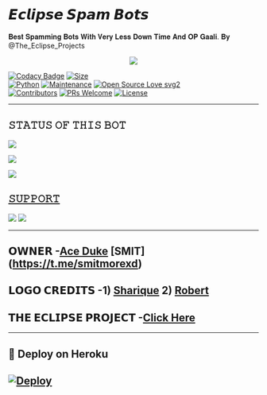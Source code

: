# 𝙀𝙘𝙡𝙞𝙥𝙨𝙚 𝙎𝙥𝙖𝙢 𝘽𝙤𝙩𝙨
 𝐁𝐞𝐬𝐭 𝐒𝐩𝐚𝐦𝐦𝐢𝐧𝐠 𝐁𝐨𝐭𝐬 𝐖𝐢𝐭𝐡 𝐕𝐞𝐫𝐲 𝐋𝐞𝐬𝐬 𝐃𝐨𝐰𝐧 𝐓𝐢𝐦𝐞 𝐀𝐧𝐝 𝐎𝐏 𝐆𝐚𝐚𝐥𝐢. 𝐁𝐲 @The_Eclipse_Projects
 
 <p align="center">
  <img src="https://telegra.ph/file/ec456c11d8ac80242cfe5.jpg">
</p>


[![Codacy Badge](https://api.codacy.com/project/badge/Grade/f7c51539e67b483bb8d7749acca51d3a)](https://app.codacy.com/gh/dangerousjatt/SpamBot-2.0?utm_source=github.com&utm_medium=referral&utm_content=dangerousjatt/SpamBot-2.0&utm_campaign=Badge_Grade_Settings)
[![Size](https://img.shields.io/github/repo-size/dangerousjatt/SpamBot-2.0?style=flat-square&color=green)](https://github.com/acexduke/EclipseSpamBots)   
[![Python](https://img.shields.io/badge/Python-v3.9-blue)](https://www.python.org/)
[![Maintenance](https://img.shields.io/badge/Maintained%3F-yes-green.svg)](https://github.com/acexduke/EclipseSpamBotsgraphs/commit-activity)
[![Open Source Love svg2](https://badges.frapsoft.com/os/v2/open-source.svg?v=103)](https://github.com/dangerousjatt/SpamBot-2.0)   
[![Contributors](https://img.shields.io/github/contributors/dangerousjatt/SpamBot-2.0?style=flat-square&color=green)](https://github.com/acexduke/EclipseSpamBotsgraphs/contributors)
[![PRs Welcome](https://img.shields.io/badge/PRs-welcome-brightgreen.svg?style=flat-square)](https://makeapullrequest.com)
[![License](https://img.shields.io/badge/License-AGPL-blue)](https://github.com/acexduke/EclipseSpamBotsblob/main/LICENSE)

----

## 𝚂𝚃𝙰𝚃𝚄𝚂 𝙾𝙵 𝚃𝙷𝙸𝚂 𝙱𝙾𝚃 
<p align="left"><a href="https://github.com/acexduke/EclipseSpamBotsnetwork/members"><img src="https://img.shields.io/github/forks/dangerousjatt/SpamBot-2.0?label=Forks&logoColor=Black&style=social"></a><p align="left"><a href="https://github.com/acexduke/EclipseSpamBotsstargazers"><img src="https://img.shields.io/github/stars/dangerousjatt/SpamBot-2.0?logoColor=Blue&style=social"></a><p align="left"><a href="https://github.com/dangerousjatt/SpamBot-2.0"></a><p align="left"><a href="https://github.com/dangerousjatt/SpamBot-2.0?"><img src="https://img.shields.io/github/last-commit/dangerousjatt/SpamBot-2.0?style=plastic"></

-------------------------------------------------

## 𝚂𝚄𝙿𝙿𝙾𝚁𝚃 
                          
<a href="https://t.me/SinX_Support"><img src="https://img.shields.io/badge/Join-SUPPORT%20GROUP-red.svg?logo=Telegram"></a>
<a href="https://t.me/SinXBots"><img src="https://img.shields.io/badge/Join-SUPPORT%20CHANNEL-red.svg?logo=Telegram"></a>

-------------------------------------------------
## 𝗢𝗪𝗡𝗘𝗥 -[Ace Duke](https://t.me/aceduke_sinx) [SMIT] (https://t.me/smitmorexd)
## 𝗟𝗢𝗚𝗢 𝗖𝗥𝗘𝗗𝗜𝗧𝗦 -1) [Sharique](https://t.me/AnonymousTechnician) 2) [Robert](https://t.me/@EL_DRAGO_DESTRUCTOR)
## 𝗧𝗛𝗘 𝗘𝗖𝗟𝗜𝗣𝗦𝗘 𝗣𝗥𝗢𝗝𝗘𝗖𝗧 -[Click Here](https://t.me/The_Eclipse_Projects)
-------------------------------------------------

## 🚀 Deploy on Heroku 
[![Deploy](https://www.herokucdn.com/deploy/button.svg)](https://www.heroku.com/deploy?template=https://github.com/acexduke/EclipseSpamBots)
------------------------------------------------
